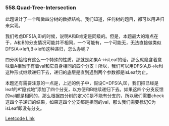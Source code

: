 ### 558.Quad-Tree-Intersection

此题设计了一个叫做四分树的数据结构。我们知道，任何树的题目，都可以用递归来实现。

我们考虑DFS(A,B)的时候，说明A和B肯定是同级的。但是，本题最大的难点在于，A和B的分支情况可能并不相同，一个可能有，一个可能无，无法直接做类似DFS(A->left,B->left)这种递归，怎么办呢？

四分树恰恰有这么一个特殊的性质，那就是如果A->isLeaf的话，那么就隐含着意味着A相当于有着val和它自身相同的四个分支！所以，我们可以用DFS(A,B->left)这种形式继续递归下去，递归的底层是直到遇到两个参数都是isLeaf为止。

本题还有需要注意的一点是，上述的例子中，假设C=DFS(A,B)，我们把已经是leaf的A“隐式地”添加了四个分支，以方便和B继续递归下去。如果这四个分支反馈的val都是相同的，那么根据四分树的定义C是不能有分支的，所以我们需要check这四个子递归的结果，如果这四个分支都是相同的val，那么我们需要标记C为isLeaf即没有分支。


[Leetcode Link](https://leetcode.com/problems/quad-tree-intersection)
